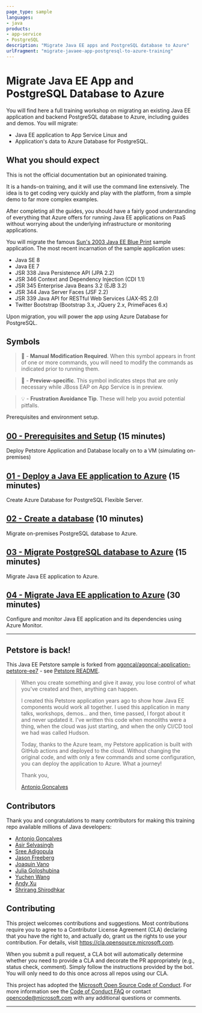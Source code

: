 ```yaml
---
page_type: sample
languages: 
- java
products: 
- app-service
- PostgreSQL
description: "Migrate Java EE apps and PostgreSQL database to Azure"
urlFragment: "migrate-javaee-app-postgresql-to-azure-training"
---
```


# Migrate Java EE App and PostgreSQL Database to Azure

You will find here a full training workshop on migrating an existing Java EE application and backend PostgreSQL database to Azure, including guides and demos. 
You will migrate:

- Java EE application to App Service Linux and 
- Application's data to Azure Database for PostgreSQL.

## What you should expect

This is not the official documentation but an opinionated training.

It is a hands-on training, and it will use the command line extensively. 
The idea is to get coding very quickly and play with the platform, 
from a simple demo to far more complex examples.

After completing all the guides, you should have a fairly good understanding of 
everything that Azure offers for running Java EE applications on PaaS without worrying
about the underlying infrastructure or monitoring applications.

You will migrate the famous [Sun's 2003 Java EE Blue Print](https://www.oracle.com/java/technologies/java-blueprint.html) 
sample application. The most recent incarnation of the sample application uses:

- Java SE 8
- Java EE 7
- JSR 338 Java Persistence API (JPA 2.2)
- JSR 346 Context and Dependency Injection (CDI 1.1)
- JSR 345 Enterprise Java Beans 3.2 (EJB 3.2)
- JSR 344 Java Server Faces (JSF 2.2) 
- JSR 339 Java API for RESTful Web Services (JAX-RS 2.0)
- Twitter Bootstrap (Bootstrap 3.x, JQuery 2.x, PrimeFaces 6.x) 

Upon migration, you will power the app using Azure Database for PostgreSQL.

## Symbols

>🛑 -  __Manual Modification Required__. When this symbol appears in front of one or 
more commands, you will need to modify the commands as indicated prior to running them.

>🚧 - __Preview-specific__. This symbol indicates steps that are only necessary while 
JBoss EAP on App Service is in preview.

>💡 - __Frustration Avoidance Tip__. These will help you avoid potential pitfalls.

Prerequisites and environment setup.

## [00 - Prerequisites and Setup](step-00-setup-your-environment/README.md) (15 minutes)

Deploy Petstore Application and Database locally on to a VM (simulating on-premises)
 
## [01 - Deploy a Java EE application to Azure](step-01-deploy-java-ee-app-to-VM/README.md) (15 minutes)

Create Azure Database for PostgreSQL Flexible Server.

## [02 - Create a database](step-02-create-azure-postgresql-database/README.md) (10 minutes)

Migrate on-premises PostgreSQL database to Azure.

## [03 - Migrate PostgreSQL database to Azure](step-03-migrate-database-to-azure/README.md) (15 minutes)

Migrate Java EE application to Azure.

## [04 - Migrate Java EE application to Azure](step-04-migrate-application-to-azure/README.md) (30 minutes)

Configure and monitor Java EE application and its dependencies using Azure Monitor.

---

## Petstore is back!

This Java EE Petstore sample is forked from 
[agoncal/agoncal-application-petstore-ee7](https://github.com/agoncal/agoncal-application-petstore-ee7) - see [Petstore README](./README-petstoreee7.md). 

> When you create something and give it away, you lose control of what you've created and then, anything can happen.
> 
> I created this Petstore application years ago to show how Java EE components would work all together. 
> I used this application in many talks, workshops, demos... and then, time passed, I forgot about it and never updated it.
> I've written this code when monoliths were a thing, when the cloud was just starting, and when the only CI/CD tool we had was called Hudson.
> 
> Today, thanks to the Azure team, my Petstore application is built with GitHub actions and deployed to the cloud.
> Without changing the original code, and with only a few commands and some configuration, you can deploy the application to Azure.
> What a journey!
> 
> Thank you,
> 
> [Antonio Goncalves](http://www.antoniogoncalves.org)

## Contributors

Thank you and congratulations to many contributors for making this training repo available 
millions of Java developers:

- [Antonio Goncalves](https://github.com/agoncal)
- [Asir Selvasingh](https://github.com/selvasingh)
- [Sree Adigopula](https://github.com/sadigopu)
- [Jason Freeberg](https://github.com/JasonFreeberg)
- [Joaquin Vano](https://github.com/jvano)
- [Julia Goloshubina](https://github.com/MS-jgol)
- [Yuchen Wang](https://github.com/yucwan)
- [Andy Xu](https://github.com/andxu)
- [Shrirang Shirodhkar](https://github.com/ShriShrirang)

## Contributing

This project welcomes contributions and suggestions.  Most contributions require you to agree to a
Contributor License Agreement (CLA) declaring that you have the right to, and actually do, grant us
the rights to use your contribution. For details, visit https://cla.opensource.microsoft.com.

When you submit a pull request, a CLA bot will automatically determine whether you need to provide
a CLA and decorate the PR appropriately (e.g., status check, comment). Simply follow the instructions
provided by the bot. You will only need to do this once across all repos using our CLA.

This project has adopted the [Microsoft Open Source Code of Conduct](https://opensource.microsoft.com/codeofconduct/).
For more information see the [Code of Conduct FAQ](https://opensource.microsoft.com/codeofconduct/faq/) or
contact [opencode@microsoft.com](mailto:opencode@microsoft.com) with any additional questions or comments.

---
